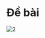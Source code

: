 # Đề bài
![2](https://github.com/VanHoang110802/Competitive_Programming/assets/108053955/fef3f9a8-c246-4b0c-a554-eb1790b40986)
